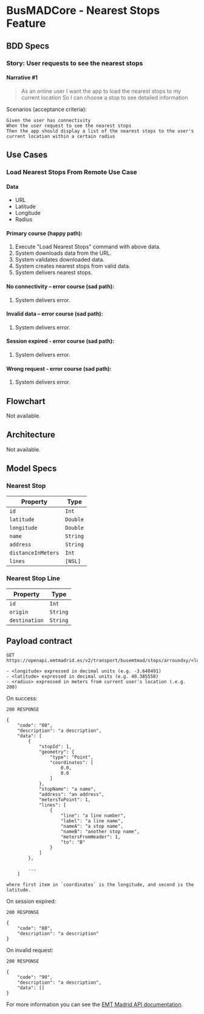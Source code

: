 # BusMADCore - Nearest Stops Feature

## BDD Specs

### Story: User requests to see the nearest stops

#### Narrative #1

> As an online user
I want the app to load the nearest stops to my current location
So I can choose a stop to see detailed information

Scenarios (acceptance criteria):

```
Given the user has connectivity
When the user request to see the nearest stops
Then the app should display a list of the nearest stops to the user's current location within a certain radius
```

## Use Cases

### Load Nearest Stops From Remote Use Case

#### Data
- URL
- Latitude
- Longitude
- Radius

#### Primary course (happy path):
1. Execute "Load Nearest Stops" command with above data.
2. System downloads data from the URL.
3. System validates downloaded data.
4. System creates nearest stops from valid data.
5. System delivers nearest stops.

#### No connectivity – error course (sad path):
1. System delivers error.

#### Invalid data – error course (sad path):
1. System delivers error.

#### Session expired - error course (sad path):
1. System delivers error.

#### Wrong request - error course (sad path):
1. System delivers error.

## Flowchart

Not available.

## Architecture

Not available.

## Model Specs

### Nearest Stop

| Property              | Type          |
|-----------------------|---------------|
| `id`                  | `Int`         |
| `latitude`            | `Double`      |
| `longitude`           | `Double`      |
| `name`                | `String`      |
| `address`             | `String`      |
| `distanceInMeters`    | `Int`         |
| `lines`               | `[NSL]`       | An array of Nearest Stop Line objects
 
### Nearest Stop Line

| Property      | Type      |
|---------------|-----------|
| `id`          | `Int`     |
| `origin`      | `String`  |
| `destination` | `String`  |

## Payload contract

```
GET https://openapi.emtmadrid.es/v2/transport/busemtmad/stops/arroundxy/<longitude>/<latitude>/<radius>/

- <longitude> expressed in decimal units (e.g. -3.640491)
- <latitude> expressed in decimal units (e.g. 40.385558)
- <radius> expressed in meters from current user's location (.e.g. 200)
```

On success:

```
200 RESPONSE

{
    "code": "00",
    "description": "a description",
    "data": [
        {
            "stopId": 1,
            "geometry": {
                "type": "Point",
                "coordinates": [
                    0.0,
                    0.0
                ]
            },
            "stopName": "a name",
            "address": "an address",
            "metersToPoint": 1,
            "lines": [
                {
                    "line": "a line number",
                    "label": "a line name",
                    "nameA": "a stop name",
                    "nameB": "another stop name",
                    "metersFromHeader": 1,
                    "to": "B"
                }
            ]
        },
        
		...
    ]

where first item in `coordinates` is the longitude, and second is the latitude. 
``` 

On session expired:

```
200 RESPONSE

{
    "code": "80",
    "description": "a description"
}
```

On invalid request:

```
200 RESPONSE

{
    "code": "90",
    "description": "a description",
    "data": []
}
```

For more information you can see the [EMT Madrid API documentation](https://apidocs.emtmadrid.es/#api-Block_3_TRANSPORT_BUSEMTMAD-detail_of_stops_arround_geopoint).
